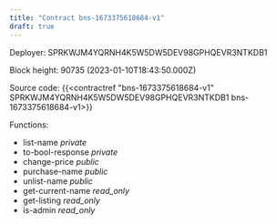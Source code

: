 ```yaml
---
title: "Contract bns-1673375618684-v1"
draft: true
---
```

Deployer: SPRKWJM4YQRNH4K5W5DW5DEV98GPHQEVR3NTKDB1


 



Block height: 90735 (2023-01-10T18:43:50.000Z)

Source code: {{<contractref "bns-1673375618684-v1" SPRKWJM4YQRNH4K5W5DW5DEV98GPHQEVR3NTKDB1 bns-1673375618684-v1>}}

Functions:

* list-name _private_
* to-bool-response _private_
* change-price _public_
* purchase-name _public_
* unlist-name _public_
* get-current-name _read_only_
* get-listing _read_only_
* is-admin _read_only_
